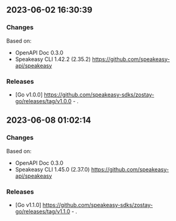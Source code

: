 

## 2023-06-02 16:30:39
### Changes
Based on:
- OpenAPI Doc 0.3.0 
- Speakeasy CLI 1.42.2 (2.35.2) https://github.com/speakeasy-api/speakeasy
### Releases
- [Go v1.0.0] https://github.com/speakeasy-sdks/zostay-go/releases/tag/v1.0.0 - .

## 2023-06-08 01:02:14
### Changes
Based on:
- OpenAPI Doc 0.3.0 
- Speakeasy CLI 1.45.0 (2.37.0) https://github.com/speakeasy-api/speakeasy
### Releases
- [Go v1.1.0] https://github.com/speakeasy-sdks/zostay-go/releases/tag/v1.1.0 - .